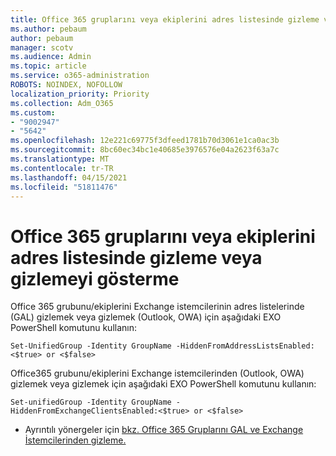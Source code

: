 ```yaml
---
title: Office 365 gruplarını veya ekiplerini adres listesinde gizleme veya gizlemeyi gösterme
ms.author: pebaum
author: pebaum
manager: scotv
ms.audience: Admin
ms.topic: article
ms.service: o365-administration
ROBOTS: NOINDEX, NOFOLLOW
localization_priority: Priority
ms.collection: Adm_O365
ms.custom:
- "9002947"
- "5642"
ms.openlocfilehash: 12e221c69775f3dfeed1781b70d3061e1ca0ac3b
ms.sourcegitcommit: 8bc60ec34bc1e40685e3976576e04a2623f63a7c
ms.translationtype: MT
ms.contentlocale: tr-TR
ms.lasthandoff: 04/15/2021
ms.locfileid: "51811476"
---
```

# <a name="hide-or-un-hide-office-365-groups-or-teams-from-address-list"></a>Office 365 gruplarını veya ekiplerini adres listesinde gizleme veya gizlemeyi gösterme

Office 365 grubunu/ekiplerini Exchange istemcilerinin adres listelerinde (GAL) gizlemek veya gizlemek (Outlook, OWA) için aşağıdaki EXO PowerShell komutunu kullanın:

`
    Set-UnifiedGroup -Identity GroupName -HiddenFromAddressListsEnabled:<$true> or <$false>
`

Office365 grubunu/ekiplerini Exchange istemcilerinden (Outlook, OWA) gizlemek veya gizlemek için aşağıdaki EXO PowerShell komutunu kullanın:

`
    Set-unifiedGroup -Identity GroupName -HiddenFromExchangeClientsEnabled:<$true> or <$false>
`

- Ayrıntılı yönergeler için [bkz. Office 365 Gruplarını GAL ve Exchange İstemcilerinden gizleme.](https://docs.microsoft.com/schooldatasync/hide-office-365-groups-from-the-gal)
